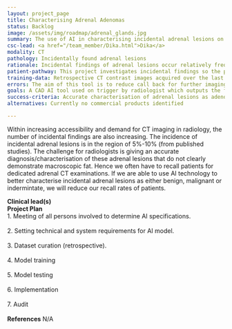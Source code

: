 ```yaml
---
layout: project_page
title: Characterising Adrenal Adenomas
status: Backlog
image: /assets/img/roadmap/adrenal_glands.jpg
summary: The use of AI in characterising incidental adrenal lesions on portovenous CT abdomen and pelvis.
csc-lead: <a href="/team_member/Dika.html">Dika</a>
modality: CT
pathology: Incidentally found adrenal lesions
rationale: Incidental findings of adrenal lesions occur relatively frequently in CT. Differentiation of the nature of these lesions would help reduce patient recall for further imaging.
patient-pathway: This project investigates incidental findings so the patient pathways vary.
training-data: Retrospective CT contrast images acquired over the last 10 years with confirmed adenoma and confirmed non-adenoma. 100 scans of each are needed in first instance.
errors: The aim of this tool is to reduce call back for further imaging in cases of incidental findings. 
goals: A CAD AI tool used on trigger by radiologist which outputs the following parameters, adenoma or non-adenoma? Then charactrise location, volume, and flag for probability of malignancy (low, medium, high). Secondary goals include information on growth on serial imaging and further characterisation of non-adenomas.
success-criteria: Accurate characterisation of adrenal lesions as adenoma or non-adenoma.
alternatives: Currently no commercial products identified

---
```

Within increasing accessibility and demand for CT imaging in radiology, the number of incidental findings are also increasing. The incidence of incidental adrenal lesions is in the region of 5%-10% (from published studies). The challenge for radiologists is giving an accurate diagnosis/characterisation of these adrenal lesions that do not clearly demonstrate macroscopic fat. Hence we often have to recall patients for dedicated adrenal CT examinations. If we are able to use AI technology to better characterise incidental adrenal lesions as either benign, malignant or indermintate, we will reduce our recall rates of patients.

<b>Clinical lead(s)</b>
<br>
<b>Project Plan</b> <br> 1. Meeting of all persons involved to determine AI specifications. <br><br> 2.	Setting technical and system requirements for AI model. <br> <br> 3. Dataset curation (retrospective). <br><br> 4.	Model training<br><br>5.	Model testing <br><br>6.	Implementation <br><br>7. Audit 
<br>
<br>
<b>References</b>  N/A 

